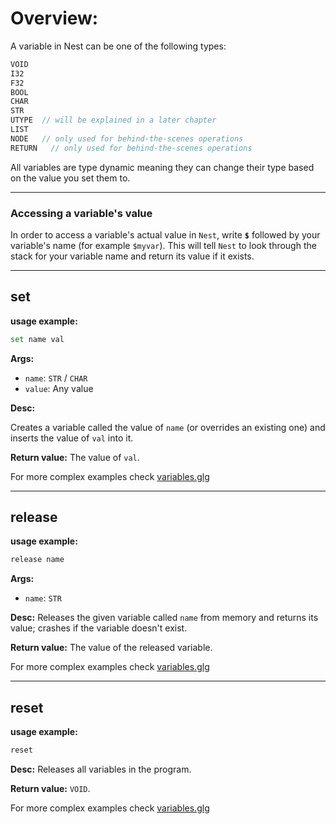 # Overview:

A variable in Nest can be one of the following types:
```Cpp
VOID
I32
F32
BOOL
CHAR
STR
UTYPE  // will be explained in a later chapter
LIST
NODE   // only used for behind-the-scenes operations
RETURN   // only used for behind-the-scenes operations
```
All variables are type dynamic meaning they can change their type based on the value you set them to. 

___
### **Accessing a variable's value**

In order to access a variable's actual value in `Nest`, write **`$`** followed by your variable's name (for example `$myvar`). This will tell `Nest` to look through the stack for your variable name and return its value if it exists.

___
## **set**

**usage example:**
```Python
set name val
```
    

**Args:**

* `name`: `STR` / `CHAR`
* `value`: Any value


**Desc:**

Creates a variable called the value of `name` (or overrides an existing one) and inserts the value of `val` into it.

**Return value:** The value of `val`.

For more complex examples check [variables.glg](../examples/variables.glg)

___
## **release**


**usage example:**
```Python
release name
```
    

**Args:**

* `name`: `STR`  


**Desc:**
Releases the given variable called `name` from memory and returns its value; crashes if the variable doesn't exist.

**Return value:** The value of the released variable.

For more complex examples check [variables.glg](../examples/variables.glg)

___
## **reset**

**usage example:**
```Python
reset
```
    

**Desc:**
Releases all variables in the program.

**Return value:** `VOID`.

For more complex examples check [variables.glg](../examples/variables.glg)